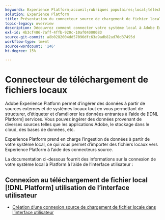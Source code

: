 ```yaml
---
keywords: Experience Platform;accueil;rubriques populaires;local;téléchargement de fichier local;système local
solution: Experience Platform
title: Présentation du connecteur source de chargement de fichier local
topic-legacy: overview
description: Découvrez comment connecter votre système local à Adobe Experience Platform à l’aide de l’interface utilisateur
exl-id: 4b3cf486-7aff-4ffb-920c-10af04000083
source-git-commit: a8b0282004dd57096dfc63a9adb82ad70d37495d
workflow-type: tm+mt
source-wordcount: '146'
ht-degree: 15%

---
```


# Connecteur de téléchargement de fichiers locaux

Adobe Experience Platform permet d’ingérer des données à partir de sources externes et de systèmes locaux tout en vous permettant de structurer, d’étiqueter et d’améliorer les données entrantes à l’aide de [!DNL Platform] services. Vous pouvez ingérer des données provenant de diverses sources telles que les applications Adobe, le stockage dans le cloud, des bases de données, etc.

Experience Platform prend en charge l’ingestion de données à partir de votre système local, ce qui vous permet d’importer des fichiers locaux vers Experience Platform à l’aide des connecteurs source.

La documentation ci-dessous fournit des informations sur la connexion de votre système local à Platform à l’aide de l’interface utilisateur :

## Connexion au téléchargement de fichier local [!DNL Platform] utilisation de l’interface utilisateur

- [Création d’une connexion source de chargement de fichier locale dans l’interface utilisateur](../../tutorials/ui/create/local-system/local-file-upload.md)
